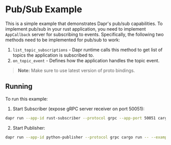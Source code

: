 # Pub/Sub Example

This is a simple example that demonstrates Dapr's pub/sub capabilities. To implement pub/sub in your rust application, you need to implement `AppCallback` server for subscribing to events. Specifically, the following two methods need to be implemented for pub/sub to work:

1. `list_topic_subscriptions` - Dapr runtime calls this method to get list of topics the application is subscribed to.
2. `on_topic_event` - Defines how the application handles the topic event. 

> **Note:** Make sure to use latest version of proto bindings.

## Running

To run this example:

1. Start Subscriber (expose gRPC server receiver on port 50051):
```bash
dapr run --app-id rust-subscriber --protocol grpc --app-port 50051 cargo run -- --example subscriber
```

2. Start Publisher:
```bash
dapr run --app-id python-publisher --protocol grpc cargo run -- --example publisher
```
